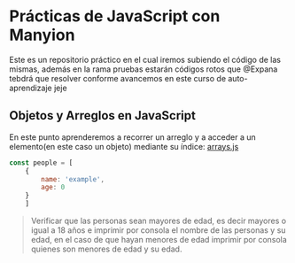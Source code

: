 # Prácticas de JavaScript con Manyion
Este es un repositorio práctico en el cual iremos subiendo el código de las mismas, además en la rama pruebas estarán códigos rotos que @Expana tebdrá que resolver conforme avancemos en este curso de auto-aprendizaje jeje


## Objetos y Arreglos en JavaScript
En este punto aprenderemos a recorrer un arreglo y a acceder a un elemento(en este caso un objeto) mediante su índice: [arrays.js](https://github.com/ERR-Z3R0/practices/blob/main/arrays.js)
```js
const people = [
    {
        name: 'example',
        age: 0
    }
    ]
```

> Verificar que las personas sean mayores de edad, es decir mayores o igual a 18 años e imprimir por consola el nombre de las personas y su edad, en el caso de que hayan menores de edad imprimir por consola quienes son menores de edad y su edad.